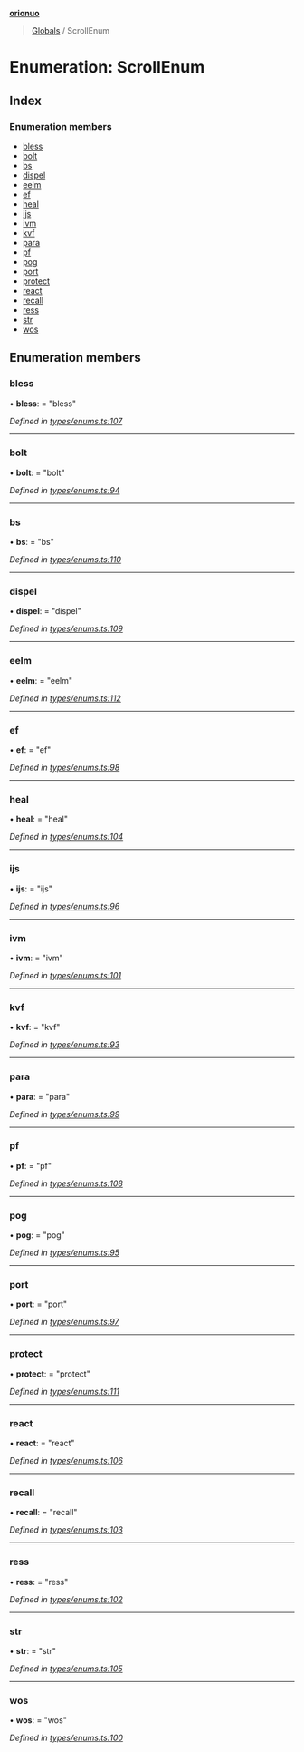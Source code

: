 **[orionuo](../README.md)**

> [Globals](../globals.md) / ScrollEnum

# Enumeration: ScrollEnum

## Index

### Enumeration members

* [bless](scrollenum.md#bless)
* [bolt](scrollenum.md#bolt)
* [bs](scrollenum.md#bs)
* [dispel](scrollenum.md#dispel)
* [eelm](scrollenum.md#eelm)
* [ef](scrollenum.md#ef)
* [heal](scrollenum.md#heal)
* [ijs](scrollenum.md#ijs)
* [ivm](scrollenum.md#ivm)
* [kvf](scrollenum.md#kvf)
* [para](scrollenum.md#para)
* [pf](scrollenum.md#pf)
* [pog](scrollenum.md#pog)
* [port](scrollenum.md#port)
* [protect](scrollenum.md#protect)
* [react](scrollenum.md#react)
* [recall](scrollenum.md#recall)
* [ress](scrollenum.md#ress)
* [str](scrollenum.md#str)
* [wos](scrollenum.md#wos)

## Enumeration members

### bless

•  **bless**:  = "bless"

*Defined in [types/enums.ts:107](https://github.com/msviha/orionuo/blob/9d75b1e/src/types/enums.ts#L107)*

___

### bolt

•  **bolt**:  = "bolt"

*Defined in [types/enums.ts:94](https://github.com/msviha/orionuo/blob/9d75b1e/src/types/enums.ts#L94)*

___

### bs

•  **bs**:  = "bs"

*Defined in [types/enums.ts:110](https://github.com/msviha/orionuo/blob/9d75b1e/src/types/enums.ts#L110)*

___

### dispel

•  **dispel**:  = "dispel"

*Defined in [types/enums.ts:109](https://github.com/msviha/orionuo/blob/9d75b1e/src/types/enums.ts#L109)*

___

### eelm

•  **eelm**:  = "eelm"

*Defined in [types/enums.ts:112](https://github.com/msviha/orionuo/blob/9d75b1e/src/types/enums.ts#L112)*

___

### ef

•  **ef**:  = "ef"

*Defined in [types/enums.ts:98](https://github.com/msviha/orionuo/blob/9d75b1e/src/types/enums.ts#L98)*

___

### heal

•  **heal**:  = "heal"

*Defined in [types/enums.ts:104](https://github.com/msviha/orionuo/blob/9d75b1e/src/types/enums.ts#L104)*

___

### ijs

•  **ijs**:  = "ijs"

*Defined in [types/enums.ts:96](https://github.com/msviha/orionuo/blob/9d75b1e/src/types/enums.ts#L96)*

___

### ivm

•  **ivm**:  = "ivm"

*Defined in [types/enums.ts:101](https://github.com/msviha/orionuo/blob/9d75b1e/src/types/enums.ts#L101)*

___

### kvf

•  **kvf**:  = "kvf"

*Defined in [types/enums.ts:93](https://github.com/msviha/orionuo/blob/9d75b1e/src/types/enums.ts#L93)*

___

### para

•  **para**:  = "para"

*Defined in [types/enums.ts:99](https://github.com/msviha/orionuo/blob/9d75b1e/src/types/enums.ts#L99)*

___

### pf

•  **pf**:  = "pf"

*Defined in [types/enums.ts:108](https://github.com/msviha/orionuo/blob/9d75b1e/src/types/enums.ts#L108)*

___

### pog

•  **pog**:  = "pog"

*Defined in [types/enums.ts:95](https://github.com/msviha/orionuo/blob/9d75b1e/src/types/enums.ts#L95)*

___

### port

•  **port**:  = "port"

*Defined in [types/enums.ts:97](https://github.com/msviha/orionuo/blob/9d75b1e/src/types/enums.ts#L97)*

___

### protect

•  **protect**:  = "protect"

*Defined in [types/enums.ts:111](https://github.com/msviha/orionuo/blob/9d75b1e/src/types/enums.ts#L111)*

___

### react

•  **react**:  = "react"

*Defined in [types/enums.ts:106](https://github.com/msviha/orionuo/blob/9d75b1e/src/types/enums.ts#L106)*

___

### recall

•  **recall**:  = "recall"

*Defined in [types/enums.ts:103](https://github.com/msviha/orionuo/blob/9d75b1e/src/types/enums.ts#L103)*

___

### ress

•  **ress**:  = "ress"

*Defined in [types/enums.ts:102](https://github.com/msviha/orionuo/blob/9d75b1e/src/types/enums.ts#L102)*

___

### str

•  **str**:  = "str"

*Defined in [types/enums.ts:105](https://github.com/msviha/orionuo/blob/9d75b1e/src/types/enums.ts#L105)*

___

### wos

•  **wos**:  = "wos"

*Defined in [types/enums.ts:100](https://github.com/msviha/orionuo/blob/9d75b1e/src/types/enums.ts#L100)*
